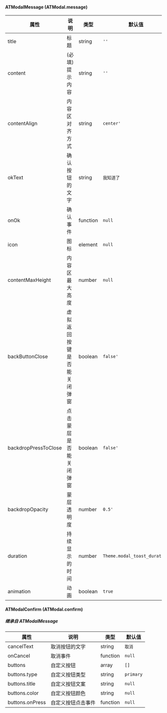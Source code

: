 #### ATModalMessage (ATModal.message)

| 属性  | 说明         | 类型           | 默认值  |
| ----- | ------------ | -------------- | ------- |
| title | 标题      |  string         | `''`  |
| content | (必填) 提示内容      |  string         | `''`  |
| contentAlign | 内容区对齐方式      |  string         | `center'`  |
| okText | 确认按钮的文字     |  string         | `我知道了`  |
| onOk | 确认事件     |  function         | `null`  |
| icon | 图标     |  element         | `null`  |
| contentMaxHeight | 内容区最大高度     |  number         | `null`  |
| backButtonClose | 虚拟返回按键是否能关闭弹窗      |  boolean         | `false'`  |
| backdropPressToClose | 点击蒙层是否能关闭弹窗      |  boolean         | `false'`  |
| backdropOpacity | 蒙层透明度      |  number         | `0.5'`  |
| duration | 持续显示的时间      |  number         | `Theme.modal_toast_duration`  |
| animation | 动画     |  boolean         | `true`  |

#### ATModalConfirm (ATModal.confirm)

##### 继承自 ATModalMessage

| 属性  | 说明         | 类型           | 默认值  |
| ----- | ------------ | -------------- | ------- |
| cancelText | 取消按钮的文字     |  string         | `取消`  |
| onCancel | 取消事件     |  function         | `null`  |
| buttons | 自定义按钮     |  array         | `[]`  |
| buttons.type | 自定义按钮类型     |  string         | `primary`  |
| buttons.title | 自定义按钮文案     |  string         | `null`  |
| buttons.color | 自定义按钮颜色     |  string         | `null`  |
| buttons.onPress | 自定义按钮点击事件     |  function         | `null`  |

